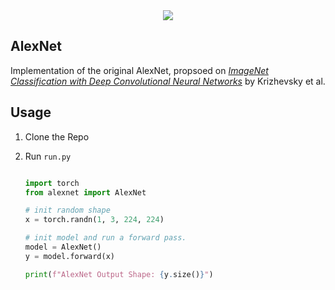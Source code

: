 <div align = 'center'>
<img src = 'https://miro.medium.com/v2/resize:fit:2000/1*UItPkoIvPZR5iXgzVgap6g.png'>
</div>

## AlexNet


Implementation of the original AlexNet, propsoed on *[ImageNet Classification with Deep Convolutional
Neural Networks](https://proceedings.neurips.cc/paper_files/paper/2012/file/c399862d3b9d6b76c8436e924a68c45b-Paper.pdf)* by Krizhevsky et al.

## Usage

1. Clone the Repo
2. Run `run.py`

    ```python

    import torch
    from alexnet import AlexNet

    # init random shape
    x = torch.randn(1, 3, 224, 224)

    # init model and run a forward pass.
    model = AlexNet()
    y = model.forward(x)

    print(f"AlexNet Output Shape: {y.size()}")


    ```